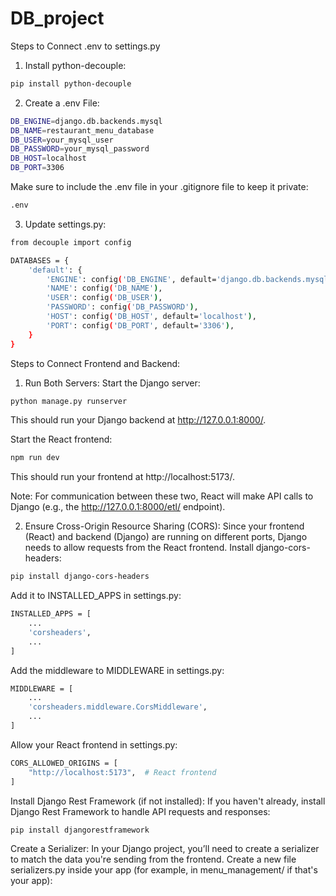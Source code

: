 # DB_project

Steps to Connect .env to settings.py

1. Install python-decouple:

```bash
pip install python-decouple
```

2. Create a .env File:

```bash
DB_ENGINE=django.db.backends.mysql
DB_NAME=restaurant_menu_database
DB_USER=your_mysql_user
DB_PASSWORD=your_mysql_password
DB_HOST=localhost
DB_PORT=3306
```

Make sure to include the .env file in your .gitignore file to keep it private:

```bash
.env
```
3. Update settings.py:

```bash
from decouple import config

DATABASES = {
    'default': {
        'ENGINE': config('DB_ENGINE', default='django.db.backends.mysql'),
        'NAME': config('DB_NAME'),
        'USER': config('DB_USER'),
        'PASSWORD': config('DB_PASSWORD'),
        'HOST': config('DB_HOST', default='localhost'),
        'PORT': config('DB_PORT', default='3306'),
    }
}
```

Steps to Connect Frontend and Backend:
1. Run Both Servers:
Start the Django server:
```bash
python manage.py runserver
```
This should run your Django backend at http://127.0.0.1:8000/.

Start the React frontend:
```bash
npm run dev
```
This should run your frontend at http://localhost:5173/.

Note: For communication between these two, React will make API calls to Django (e.g., the http://127.0.0.1:8000/etl/ endpoint).

2. Ensure Cross-Origin Resource Sharing (CORS):
Since your frontend (React) and backend (Django) are running on different ports, Django needs to allow requests from the React frontend.
Install django-cors-headers:
```bash
pip install django-cors-headers
```


Add it to INSTALLED_APPS in settings.py:
```bash
INSTALLED_APPS = [
    ...
    'corsheaders',
    ...
]
```

Add the middleware to MIDDLEWARE in settings.py:
```bash
MIDDLEWARE = [
    ...
    'corsheaders.middleware.CorsMiddleware',
    ...
]
```

Allow your React frontend in settings.py:
```bash
CORS_ALLOWED_ORIGINS = [
    "http://localhost:5173",  # React frontend
]
```

Install Django Rest Framework (if not installed): If you haven't already, install Django Rest Framework to handle API requests and responses:
```bash
pip install djangorestframework
```

Create a Serializer: In your Django project, you’ll need to create a serializer to match the data you're sending from the frontend. Create a new file serializers.py inside your app (for example, in menu_management/ if that's your app):



